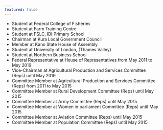 ```yaml
---
featured: false
---
```

* Student at Federal College of Fisheries
* Student at Farm Training Centre
* Student at FSLC, IDI Primary School
* Chairman at Kura Local Government Council
* Member at Kano State House of Assembly
* Student at University of London, (Thames Valley)
* Student at Northern Business School
* Federal Representative at House of Representatives from May 2011 to May 2019
* Vice-Chairman at Agricultural Production and Services Committee (Reps) until May 2019
* Committee Member at Agricultural Production and Services Committee (Reps) from 2011 to May 2015
* Committee Member at Rural Development Committee (Reps) until May 2015
* Committee Member at Army Committee (Reps) until May 2015
* Committee Member at Women in parliament Committee (Reps) until May 2015
* Committee Member at Aviation Committee (Reps) until May 2015
* Committee Member at Population Committee (Reps) until May 2015

